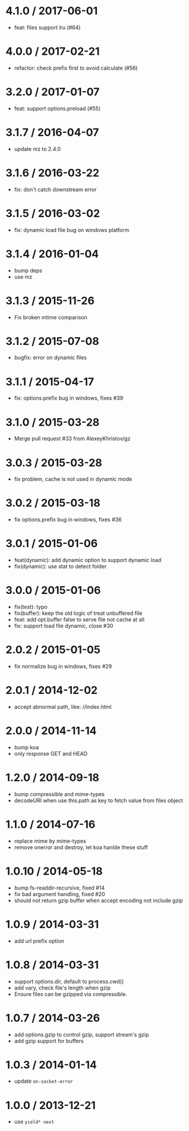 
4.1.0 / 2017-06-01
==================

  * feat: files support lru (#64)

4.0.0 / 2017-02-21
==================

  * refactor: check prefix first to avoid calculate (#56)

3.2.0 / 2017-01-07
==================

  * feat: support options.preload (#55)

3.1.7 / 2016-04-07
==================

  * update mz to 2.4.0

3.1.6 / 2016-03-22
==================

  * fix: don't catch downstream error

3.1.5 / 2016-03-02
==================

  * fix: dynamic load file bug on windows platform

3.1.4 / 2016-01-04
==================

  * bump deps
  * use mz

3.1.3 / 2015-11-26
==================

  * Fix broken mtime comparison

3.1.2 / 2015-07-08
==================

  * bugfix: error on dynamic files

3.1.1 / 2015-04-17
==================

  * fix: options.prefix bug in windows, fixes #39

3.1.0 / 2015-03-28
==================

  * Merge pull request #33 from AlexeyKhristov/gz

3.0.3 / 2015-03-28
==================

  * fix problem, cache is not used in dynamic mode

3.0.2 / 2015-03-18
==================

  * fix options.prefix bug in windows, fixes #36

3.0.1 / 2015-01-06
==================

  * feat(dynamic): add dynamic option to support dynamic load
  * fix(dynamic): use stat to detect folder

3.0.0 / 2015-01-06
==================

  * fix(test): typo
  * fix(buffer): keep the old logic of treat unbuffered file
  * feat: add opt.buffer false to serve file not cache at all
  * fix: support load file dynamic, close #30

2.0.2 / 2015-01-05
==================

  * fix normalize bug in windows, fixes #29

2.0.1 / 2014-12-02
==================

  * accept abnormal path, like: //index.html

2.0.0 / 2014-11-14
==================

  * bump koa
  * only response GET and HEAD

1.2.0 / 2014-09-18
==================

  * bump compressible and mime-types
  * decodeURI when use this.path as key to fetch value from files object

1.1.0 / 2014-07-16
==================

  * replace mime by mime-types
  * remove onerror and destroy, let koa hanlde these stuff

1.0.10 / 2014-05-18
==================

  * bump fs-readdir-recursive, fixed #14
  * fix bad argument handling, fixed #20
  * should not return gzip buffer when accept encoding not include gzip

1.0.9 / 2014-03-31
==================

  * add url prefix option

1.0.8 / 2014-03-31
==================

  * support options.dir, default to process.cwd()
  * add vary, check file's length when gzip
  * Ensure files can be gzipped via compressible.

1.0.7 / 2014-03-26
==================

  * add options.gzip to control gzip, support stream's gzip
  * add gzip support for buffers

1.0.3 / 2014-01-14
==================

 * update `on-socket-error`

1.0.0 / 2013-12-21
==================

 * use `yield* next`
